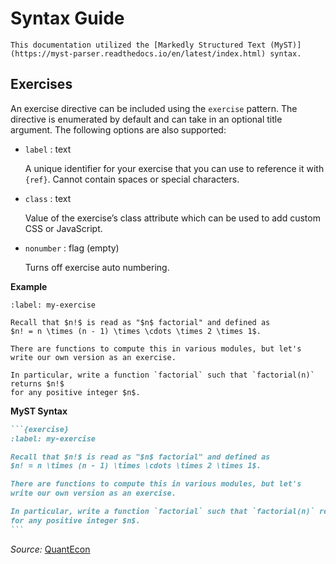 # Syntax Guide

```{note}
This documentation utilized the [Markedly Structured Text (MyST)](https://myst-parser.readthedocs.io/en/latest/index.html) syntax.
```

## Exercises

An exercise directive can be included using the `exercise` pattern. The directive is enumerated by default and can take in an optional title argument. The following options are also supported:

* `label` : text

    A unique identifier for your exercise that you can use to reference it with `{ref}`. Cannot contain spaces or special characters.
* `class` : text

    Value of the exercise’s class attribute which can be used to add custom CSS or JavaScript.
* `nonumber` : flag (empty)

    Turns off exercise auto numbering.

**Example**

```{exercise}
:label: my-exercise

Recall that $n!$ is read as "$n$ factorial" and defined as
$n! = n \times (n - 1) \times \cdots \times 2 \times 1$.

There are functions to compute this in various modules, but let's
write our own version as an exercise.

In particular, write a function `factorial` such that `factorial(n)` returns $n!$
for any positive integer $n$.
```

**MyST Syntax**

``````md
```{exercise}
:label: my-exercise

Recall that $n!$ is read as "$n$ factorial" and defined as
$n! = n \times (n - 1) \times \cdots \times 2 \times 1$.

There are functions to compute this in various modules, but let's
write our own version as an exercise.

In particular, write a function `factorial` such that `factorial(n)` returns $n!$
for any positive integer $n$.
```
``````

_Source:_ [QuantEcon](https://python-programming.quantecon.org/functions.html#Exercise-1)
